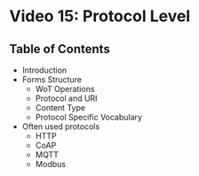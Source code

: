 # Video 15: Protocol Level

## Table of Contents

- Introduction
- Forms Structure
    - WoT Operations
    - Protocol and URI
    - Content Type
    - Protocol Specific Vocabulary
- Often used protocols
    - HTTP
    - CoAP
    - MQTT
    - Modbus